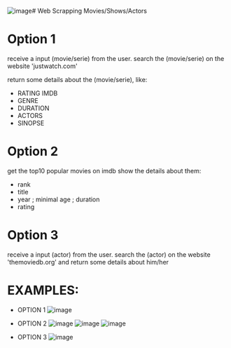 ![image](https://github.com/gabrielqt/Web-Scrapping-Cinema/assets/159674773/f38c79dc-e7ef-4b4a-a4e6-ebe978a4bdfc)# Web Scrapping Movies/Shows/Actors

# Option 1
receive a input (movie/serie) from the user.
search the (movie/serie) on the website 'justwatch.com'

return some details about the (movie/serie), like:
- RATING IMDB
- GENRE
- DURATION
- ACTORS
- SINOPSE

# Option 2
get the top10 popular movies on imdb
show the details about them:
- rank
- title
- year ; minimal age ; duration
- rating

# Option 3
receive a input (actor) from the user.
search the (actor) on the website 'themoviedb.org'
and return some details about him/her


# EXAMPLES:

- OPTION 1
![image](https://github.com/gabrielqt/Web-Scrapping-Cinema/assets/159674773/8d4a6eda-8f98-4ca4-9143-da3d4e9ab94b)

- OPTION 2
![image](https://github.com/gabrielqt/Web-Scrapping-Cinema/assets/159674773/5801df67-e365-4022-b9fa-bef8eeecbcef)
![image](https://github.com/gabrielqt/Web-Scrapping-Cinema/assets/159674773/011d16db-aa24-4b5e-ab28-23c0280771c1)
![image](https://github.com/gabrielqt/Web-Scrapping-Cinema/assets/159674773/2f0e8b64-0e40-46d2-8cb2-64fae4d12fb2)

- OPTION 3
![image](https://github.com/gabrielqt/Web-Scrapping-Cinema/assets/159674773/d36cf031-4195-439e-9b0c-5b4a72adb0c4)




